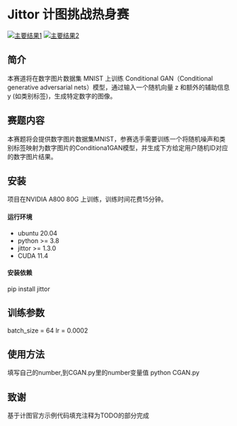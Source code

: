 
# Jittor 计图挑战热身赛 


[![主要结果1](https://i.postimg.cc/d1S8fw6W/result.png)](https://postimg.cc/LYLYYdrf)
[![主要结果2](https://i.postimg.cc/mgyVwczR/result.png)](https://postimg.cc/zy3nDGFP)


## 简介
本赛道将在数字图片数据集 MNIST 上训练 Conditional GAN（Conditional generative adversarial nets）模型，通过输入一个随机向量 z 和额外的辅助信息 y (如类别标签)，生成特定数字的图像。

## 赛题内容
本赛题将会提供数字图片数据集MNIST，参赛选手需要训练一个将随机噪声和类别标签映射为数字图片的Conditiona1GAN模型，并生成下方给定用户随机ID对应的数字图片结果。

## 安装 

项目在NVIDIA A800 80G 上训练，训练时间花费15分钟。

#### 运行环境
- ubuntu 20.04
- python >= 3.8
- jittor >= 1.3.0
- CUDA 11.4
#### 安装依赖
pip install jittor

## 训练参数
batch_size = 64
lr = 0.0002
## 使用方法
填写自己的number,到CGAN.py里的number变量值
python CGAN.py
## 致谢
基于计图官方示例代码填充注释为TODO的部分完成

